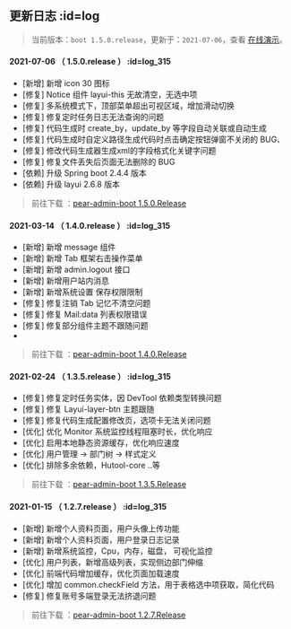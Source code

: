 ## 更新日志   :id=log

> 当前版本：`boot 1.5.0.release`，更新于：`2021-07-06`，查看 [在线演示](http://boot.pearadmin.com)。

#### 2021-07-06 （ 1.5.0.release ）   :id=log_315

- [新增] 新增 icon 30 图标
- [修复] Notice 组件 layui-this 无故清空，无选中项
- [修复] 多系统模式下，顶部菜单超出可视区域，增加滑动切换
- [修复] 修复定时任务日志无法查询的问题
- [修复] 代码生成时 create_by，update_by 等字段自动关联或自动生成
- [修复] 代码生成时自定义路径生成代码时点击确定按钮弹窗不关闭的 BUG、
- [修复] 修改代码生成器生成xml的字段格式化关键字问题
- [修复] 修复文件丢失后页面无法删除的 BUG
- [依赖] 升级 Spring boot 2.4.4 版本
- [依赖] 升级 layui 2.6.8 版本
  
> 前往下载 ：[pear-admin-boot 1.5.0.Release](https://gitee.com/pear-admin/Pear-Admin-Boot/releases/1.5.0)

#### 2021-03-14 （ 1.4.0.release ）   :id=log_315

- [新增] 新增 message 组件
- [新增] 新增 Tab 框架右击操作菜单
- [新增] 新增 admin.logout 接口
- [新增] 新增用户站内消息
- [新增] 新增系统设置 保存权限限制
- [修复] 修复注销 Tab 记忆不清空问题
- [修复] 修复 Mail:data 列表权限错误
- [修复] 修复部分组件主题不跟随问题
- 
> 前往下载 ：[pear-admin-boot 1.4.0.Release](https://gitee.com/pear-admin/Pear-Admin-Boot/releases/1.4.0.RELEASE)


#### 2021-02-24 （ 1.3.5.release ）   :id=log_315

- [修复] 修复定时任务实体，因 DevTool 依赖类型转换问题
- [修复] 修复 Layui-layer-btn 主题跟随
- [修复] 修复代码生成配置修改页，选项卡无法关闭问题
- [优化] 优化 Monitor 系统监控线程阻塞时长，优化响应
- [优化] 启用本地静态资源缓存，优化响应速度
- [优化] 用户管理 -> 部门树 -> 样式定义
- [优化] 排除多余依赖，Hutool-core ..等

> 前往下载 ：[pear-admin-boot 1.3.5.Release](https://gitee.com/pear-admin/Pear-Admin-Boot/releases/1.3.5.RELEASE)

#### 2021-01-15 （ 1.2.7.release ）   :id=log_315

- [新增] 新增个人资料页面，用户头像上传功能
- [新增] 新增个人资料页面，用户登录日志记录
- [新增] 新增系统监控，Cpu，内存，磁盘， 可视化监控
- [优化] 用户列表，新增高级列表，实现侧边部门伸缩
- [优化] 前端代码增加缓存，优化页面加载速度
- [优化] 增加 common.checkField 方法，用于表格选中项获取，简化代码
- [修复] 修复账号多端登录无法挤退问题

> 前往下载 ：[pear-admin-boot 1.2.7.Release](https://gitee.com/pear-admin/Pear-Admin-Boot/releases/1.2.7.RELEASE)